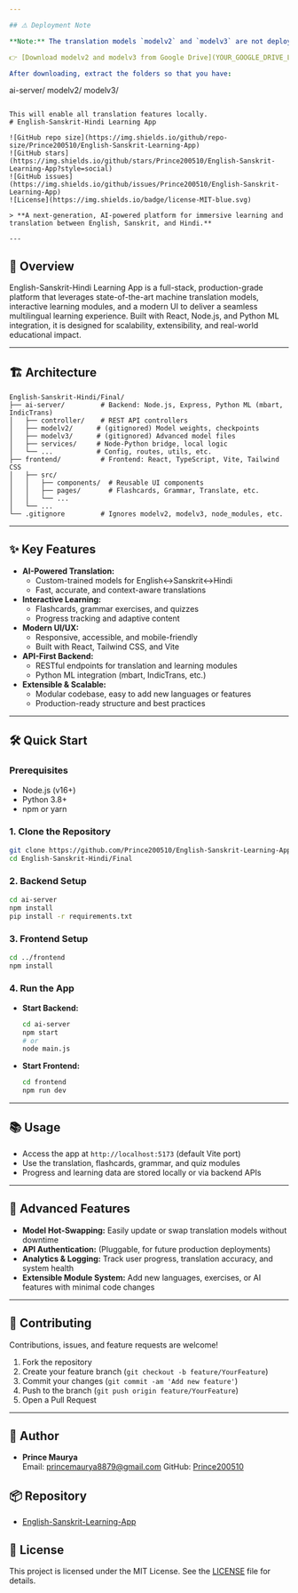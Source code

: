 ```yaml
---

## ⚠️ Deployment Note

**Note:** The translation models `modelv2` and `modelv3` are not deployed on Render or Vercel due to large storage requirements (over 6GB). To use the full functionality, please download the models from the following Google Drive link and place them in the `ai-server` directory:

👉 [Download modelv2 and modelv3 from Google Drive](YOUR_GOOGLE_DRIVE_LINK_HERE)

After downloading, extract the folders so that you have:

```
ai-server/
  modelv2/
  modelv3/
```

This will enable all translation features locally.
# English-Sanskrit-Hindi Learning App

![GitHub repo size](https://img.shields.io/github/repo-size/Prince200510/English-Sanskrit-Learning-App)
![GitHub stars](https://img.shields.io/github/stars/Prince200510/English-Sanskrit-Learning-App?style=social)
![GitHub issues](https://img.shields.io/github/issues/Prince200510/English-Sanskrit-Learning-App)
![License](https://img.shields.io/badge/license-MIT-blue.svg)

> **A next-generation, AI-powered platform for immersive learning and translation between English, Sanskrit, and Hindi.**

---
```


## 🚀 Overview

English-Sanskrit-Hindi Learning App is a full-stack, production-grade platform that leverages state-of-the-art machine translation models, interactive learning modules, and a modern UI to deliver a seamless multilingual learning experience. Built with React, Node.js, and Python ML integration, it is designed for scalability, extensibility, and real-world educational impact.

---

## 🏗️ Architecture

```
English-Sanskrit-Hindi/Final/
├── ai-server/         # Backend: Node.js, Express, Python ML (mbart, IndicTrans)
│   ├── controller/    # REST API controllers
│   ├── modelv2/      # (gitignored) Model weights, checkpoints
│   ├── modelv3/      # (gitignored) Advanced model files
│   ├── services/     # Node-Python bridge, local logic
│   └── ...           # Config, routes, utils, etc.
├── frontend/          # Frontend: React, TypeScript, Vite, Tailwind CSS
│   ├── src/
│   │   ├── components/  # Reusable UI components
│   │   ├── pages/       # Flashcards, Grammar, Translate, etc.
│   │   └── ...
│   └── ...
└── .gitignore         # Ignores modelv2, modelv3, node_modules, etc.
```

---

## ✨ Key Features

- **AI-Powered Translation:**
  - Custom-trained models for English↔Sanskrit↔Hindi
  - Fast, accurate, and context-aware translations
- **Interactive Learning:**
  - Flashcards, grammar exercises, and quizzes
  - Progress tracking and adaptive content
- **Modern UI/UX:**
  - Responsive, accessible, and mobile-friendly
  - Built with React, Tailwind CSS, and Vite
- **API-First Backend:**
  - RESTful endpoints for translation and learning modules
  - Python ML integration (mbart, IndicTrans, etc.)
- **Extensible & Scalable:**
  - Modular codebase, easy to add new languages or features
  - Production-ready structure and best practices

---

## 🛠️ Quick Start

### Prerequisites

- Node.js (v16+)
- Python 3.8+
- npm or yarn

### 1. Clone the Repository

```sh
git clone https://github.com/Prince200510/English-Sanskrit-Learning-App.git
cd English-Sanskrit-Hindi/Final
```

### 2. Backend Setup

```sh
cd ai-server
npm install
pip install -r requirements.txt
```

### 3. Frontend Setup

```sh
cd ../frontend
npm install
```

### 4. Run the App

- **Start Backend:**
  ```sh
  cd ai-server
  npm start
  # or
  node main.js
  ```
- **Start Frontend:**
  ```sh
  cd frontend
  npm run dev
  ```

---

## 📚 Usage

- Access the app at `http://localhost:5173` (default Vite port)
- Use the translation, flashcards, grammar, and quiz modules
- Progress and learning data are stored locally or via backend APIs

---

## 🧩 Advanced Features

- **Model Hot-Swapping:** Easily update or swap translation models without downtime
- **API Authentication:** (Pluggable, for future production deployments)
- **Analytics & Logging:** Track user progress, translation accuracy, and system health
- **Extensible Module System:** Add new languages, exercises, or AI features with minimal code changes

---

## 🤝 Contributing

Contributions, issues, and feature requests are welcome!

1. Fork the repository
2. Create your feature branch (`git checkout -b feature/YourFeature`)
3. Commit your changes (`git commit -am 'Add new feature'`)
4. Push to the branch (`git push origin feature/YourFeature`)
5. Open a Pull Request

---

## 👤 Author

- **Prince Maurya**  
  Email: princemaurya8879@gmail.com
  GitHub: [Prince200510](https://github.com/Prince200510)

## 📦 Repository

- [English-Sanskrit-Learning-App](https://github.com/Prince200510/English-Sanskrit-Learning-App)

## 📝 License

This project is licensed under the MIT License. See the [LICENSE](LICENSE) file for details.
